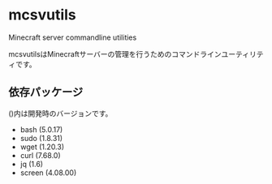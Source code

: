 # mcsvutils

Minecraft server commandline utilities

mcsvutilsはMinecraftサーバーの管理を行うためのコマンドラインユーティリティです。

## 依存パッケージ

()内は開発時のバージョンです。

- bash (5.0.17)
- sudo (1.8.31)
- wget (1.20.3)
- curl (7.68.0)
- jq (1.6)
- screen (4.08.00)
